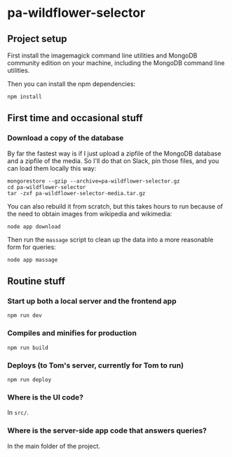 # pa-wildflower-selector

## Project setup

First install the imagemagick command line utilities and MongoDB community edition on your machine, including the MongoDB command line utilities.

Then you can install the npm dependencies:

```
npm install
```

## First time and occasional stuff

### Download a copy of the database

By far the fastest way is if I just upload a zipfile of the MongoDB database and a zipfile of the media. So I'll do that on Slack, pin those files, and you can load them locally this way:

```
mongorestore --gzip --archive=pa-wildflower-selector.gz
cd pa-wildflower-selector
tar -zxf pa-wildflower-selector-media.tar.gz
```

You can also rebuild it from scratch, but this takes hours to run because of the need to obtain images from wikipedia and wikimedia:

```
node app download
```

Then run the `massage` script to clean up the data into a more reasonable form for queries:

```
node app massage
```


## Routine stuff

### Start up both a local server and the frontend app
```
npm run dev
```

### Compiles and minifies for production
```
npm run build
```

### Deploys (to Tom's server, currently for Tom to run)
```
npm run deploy
```

### Where is the UI code?

In `src/`.

### Where is the server-side app code that answers queries?

In the main folder of the project.
